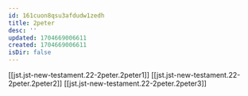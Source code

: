 ```yaml
---
id: 161cuon8qsu3afdudw1zedh
title: 2peter
desc: ''
updated: 1704669006611
created: 1704669006611
isDir: false
---
```

[[jst.jst-new-testament.22-2peter.2peter1]]
[[jst.jst-new-testament.22-2peter.2peter2]]
[[jst.jst-new-testament.22-2peter.2peter3]]
